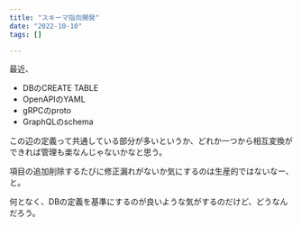 ```yaml
---
title: "スキーマ指向開発"
date: "2022-10-10"
tags: []

---
```


最近、

- DBのCREATE TABLE
- OpenAPIのYAML
- gRPCのproto
- GraphQLのschema

この辺の定義って共通している部分が多いというか、どれか一つから相互変換ができれば管理も楽なんじゃないかなと思う。

項目の追加削除するたびに修正漏れがないか気にするのは生産的ではないなー、と。

何となく、DBの定義を基準にするのが良いような気がするのだけど、どうなんだろう。

